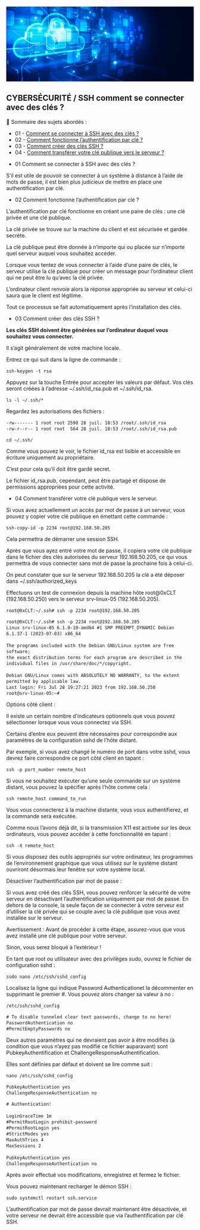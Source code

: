 ![Debian_logo-01](./images/Cloud-et-securite.png)

## CYBERSÉCURITÉ / SSH comment se connecter avec des clés ?

👋 Sommaire des sujets abordés :

- 01 - [Comment se connecter à SSH avec des clés ?](#balise-01)
- 02 - [Comment fonctionne l’authentification par clé ?](#balise-02)
- 03 - [Comment créer des clés SSH ?](#balise-03)
- 04 - [Comment transférer votre clé publique vers le serveur ?](#balise-04)

<a name="balise-01"></a>
- 01 Comment se connecter à SSH avec des clés ?

S’il est utile de pouvoir se connecter à un système à distance à l’aide de mots de passe, il est bien plus judicieux de mettre en place une authentification par clé.

<a name="balise-02"></a>
- 02 Comment fonctionne l’authentification par clé ?

L’authentification par clé fonctionne en créant une paire de clés : une clé privée et une clé publique.

La clé privée se trouve sur la machine du client et est sécurisée et gardée secrète.

La clé publique peut être donnée à n’importe qui ou placée sur n’importe quel serveur auquel vous souhaitez accéder.

Lorsque vous tentez de vous connecter à l’aide d’une paire de clés, le serveur utilise la clé publique pour créer un message pour l’ordinateur client qui ne peut être lu qu’avec la clé privée.

L’ordinateur client renvoie alors la réponse appropriée au serveur et celui-ci saura que le client est légitime.

Tout ce processus se fait automatiquement après l’installation des clés.

<a name="balise-03"></a>
- 03 Comment créer des clés SSH ?

**Les clés SSH doivent être générées sur l’ordinateur duquel vous souhaitez vous connecter.** 

Il s’agit généralement de votre machine locale.

Entrez ce qui suit dans la ligne de commande :
```
ssh-keygen -t rsa
```
Appuyez sur la touche Entrée pour accepter les valeurs par défaut. Vos clés seront créées à l’adresse ~/.ssh/id_rsa.pub et ~/.ssh/id_rsa.
```
ls -l ~/.ssh/*
```
Regardez les autorisations des fichiers :
```
-rw------- 1 root root 2590 28 juil. 18:53 /root/.ssh/id_rsa
-rw-r--r-- 1 root root  564 28 juil. 18:53 /root/.ssh/id_rsa.pub
```
```
cd ~/.ssh/
```
Comme vous pouvez le voir, le fichier id_rsa est lisible et accessible en écriture uniquement au propriétaire.

C’est pour cela qu’il doit être gardé secret.

Le fichier id_rsa.pub, cependant, peut être partagé et dispose de permissions appropriées pour cette activité.

<a name="balise-04"></a>
- 04 Comment transférer votre clé publique vers le serveur.

Si vous avez actuellement un accès par mot de passe à un serveur, vous pouvez y copier votre clé publique en émettant cette commande :
```
ssh-copy-id -p 2234 root@192.168.50.205
```
Cela permettra de démarrer une session SSH.

Après que vous ayez entré votre mot de passe, il copiera votre clé publique dans le fichier des clés autorisées du serveur 192.168.50.205, ce qui vous permettra de vous connecter sans mot de passe la prochaine fois à celui-ci.

On peut constater que sur le serveur 192.168.50.205 la clé a été déposer dans ~/.ssh/authorized_keys

Effectuons un test de connexion depuis la machine hôte root@0xCLT (192.168.50.250) vers le serveur srv-linux-05 (192.168.50.205).
```
root@0xCLT:~/.ssh# ssh -p 2234 root@192.168.50.205
```
```
root@0xCLT:~/.ssh# ssh -p 2234 root@192.168.50.205
Linux srv-linux-05 6.1.0-10-amd64 #1 SMP PREEMPT_DYNAMIC Debian 6.1.37-1 (2023-07-03) x86_64

The programs included with the Debian GNU/Linux system are free software;
the exact distribution terms for each program are described in the
individual files in /usr/share/doc/*/copyright.

Debian GNU/Linux comes with ABSOLUTELY NO WARRANTY, to the extent
permitted by applicable law.
Last login: Fri Jul 28 19:27:21 2023 from 192.168.50.250
root@srv-linux-05:~#
```
Options côté client :

Il existe un certain nombre d’indicateurs optionnels que vous pouvez sélectionner lorsque vous vous connectez via SSH.

Certains d’entre eux peuvent être nécessaires pour correspondre aux paramètres de la configuration sshd de l’hôte distant.

Par exemple, si vous avez changé le numéro de port dans votre sshd, vous devrez faire correspondre ce port côté client en tapant :
```
ssh -p port_number remote_host
```
Si vous ne souhaitez exécuter qu’une seule commande sur un système distant, vous pouvez la spécifier après l’hôte comme cela :
```
ssh remote_host command_to_run
```
Vous vous connecterez à la machine distante, vous vous authentifierez, et la commande sera exécutée.

Comme nous l’avons déjà dit, si la transmission X11 est activée sur les deux ordinateurs, vous pouvez accéder à cette fonctionnalité en tapant :
```
ssh -X remote_host
```
Si vous disposez des outils appropriés sur votre ordinateur, les programmes de l’environnement graphique que vous utilisez sur le système distant ouvriront désormais leur fenêtre sur votre système local.

Désactiver l’authentification par mot de passe :

Si vous avez créé des clés SSH, vous pouvez renforcer la sécurité de votre serveur en désactivant l’authentification uniquement par mot de passe. En dehors de la console, la seule façon de se connecter à votre serveur est d’utiliser la clé privée qui se couple avec la clé publique que vous avez installée sur le serveur.

Avertissement : Avant de procéder à cette étape, assurez-vous que vous avez installé une clé publique pour votre serveur.

Sinon, vous serez bloqué à l’extérieur !

En tant que root ou utilisateur avec des privilèges sudo, ouvrez le fichier de configuration sshd :
```
sudo nano /etc/ssh/sshd_config
```
Localisez la ligne qui indique Password Authenticationet la décommenter en supprimant le premier #. Vous pouvez alors changer sa valeur à no :
```
/etc/ssh/sshd_config
```
```
# To disable tunneled clear text passwords, change to no here!
PasswordAuthentication no
#PermitEmptyPasswords no
```
Deux autres paramètres qui ne devraient pas avoir à être modifiés (à condition que vous n’ayez pas modifié ce fichier auparavant) sont PubkeyAuthentification et ChallengeResponseAuthentification.

Elles sont définies par défaut et doivent se lire comme suit :
```
nano /etc/ssh/sshd_config
```
```
PubkeyAuthentication yes
ChallengeResponseAuthentication no
```
```
# Authentication:

LoginGraceTime 1m
#PermitRootLogin prohibit-password
#PermitRootLogin yes
#StrictModes yes
MaxAuthTries 4
MaxSessions 2

PubkeyAuthentication yes
ChallengeResponseAuthentication no
```
Après avoir effectué vos modifications, enregistrez et fermez le fichier.

Vous pouvez maintenant recharger le démon SSH :
```
sudo systemctl restart ssh.service
```
L’authentification par mot de passe devrait maintenant être désactivée, et votre serveur ne devrait être accessible que via l’authentification par clé SSH.
